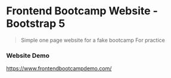 # Frontend Bootcamp Website - Bootstrap 5

> Simple one page website for a fake bootcamp For practice

### Website Demo

https://www.frontendbootcampdemo.com/
